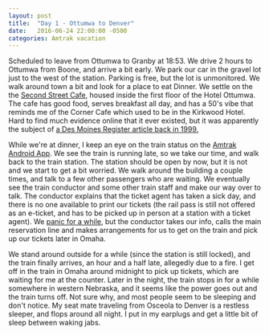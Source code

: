 ```yaml
---
layout: post
title:  "Day 1 - Ottumwa to Denver"
date:   2016-06-24 22:00:00 -0500
categories: Amtrak vacation
---
```

Scheduled to leave from Ottumwa to Granby at 18:53. We drive 2 hours to Ottumwa from Boone, and arrive a bit early. We park our car in the gravel lot just to the west of the station.  Parking is free, but the lot is unmonitored.  We walk around town a bit and look for a place to eat Dinner. We settle on the the [Second Street Cafe](https://www.google.com/maps/place/Second+Street+Cafe/@41.0150207,-92.4008733,15z/data=!4m5!3m4!1s0x0:0x62c45dc3a65b0d9e!8m2!3d41.0185827!4d-92.4113756), housed inside the first floor of the Hotel Ottumwa.  The cafe has good food, serves breakfast all day, and has a 50's vibe that reminds me of the Corner Cafe which used to be in the Kirkwood Hotel. Hard to find much evidence online that it ever existed, but it was apparently the subject of [a Des Moines Register article back in 1999.](https://www.newspapers.com/newspage/131195515/)

While we're at dinner, I keep an eye on the train status on the [Amtrak Android App](https://play.google.com/store/apps/details?id=com.amtrak.rider). We see the train is running late, so we take our time, and walk back to the train station. The station should be open by now, but it is not and we start to get a bit worried. We walk around the building a couple times, and talk to a few other passengers who are waiting. We eventually see the train conductor and some other train staff and make our way over to talk.  The conductor explains that the ticket agent has taken a sick day, and there is no one available to print our tickets (the rail pass is still not offered as an e-ticket, and has to be picked up in person at a station with a ticket agent). We [panic for a while](https://twitter.com/baberlevi/status/746494301815738368), but the conductor takes our info, calls the main reservation line and makes arrangements for us to get on the train and pick up our tickets later in Omaha.

We stand around outside for a while (since the station is still locked), and the train finally arrives, an hour and a half late, allegedly due to a fire. I get off in the train in Omaha around midnight to pick up tickets, which are waiting for me at the counter. Later in the night, the train stops in for a while somewhere in western Nebraska, and it seems like the power goes out and the train turns off. Not sure why, and most people seem to be sleeping and don't notice. My seat mate traveling from Osceola to Denver is a restless sleeper, and flops around all night.  I put in my earplugs and get a little bit of sleep between waking jabs.
